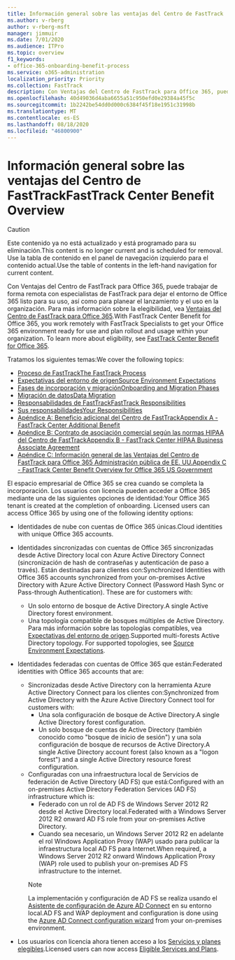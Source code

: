 ```yaml
---
title: Información general sobre las ventajas del Centro de FastTrack
ms.author: v-rberg
author: v-rberg-msft
manager: jimmuir
ms.date: 7/01/2020
ms.audience: ITPro
ms.topic: overview
f1_keywords:
- office-365-onboarding-benefit-process
ms.service: o365-administration
localization_priority: Priority
ms.collection: FastTrack
description: Con Ventajas del Centro de FastTrack para Office 365, puede trabajar de forma remota con especialistas de FastTrack para dejar el entorno de Office 365 listo para su uso, así como para planear el lanzamiento y el uso en la organización. Para más información sobre la elegibilidad, vea Ventajas del Centro de FastTrack para Office 365.
ms.openlocfilehash: 40d49036d4aba6655a51c950efd0e29384a45f5c
ms.sourcegitcommit: 1b2242be54dd0d000c6384f45f18e1951c31998b
ms.translationtype: MT
ms.contentlocale: es-ES
ms.lasthandoff: 08/18/2020
ms.locfileid: "46800900"
---
```

# <a name="fasttrack-center-benefit-overview"></a><span data-ttu-id="ab87b-104">Información general sobre las ventajas del Centro de FastTrack</span><span class="sxs-lookup"><span data-stu-id="ab87b-104">FastTrack Center Benefit Overview</span></span>

> [!CAUTION]
> <span data-ttu-id="ab87b-105">Este contenido ya no está actualizado y está programado para su eliminación.</span><span class="sxs-lookup"><span data-stu-id="ab87b-105">This content is no longer current and is scheduled for removal.</span></span> <span data-ttu-id="ab87b-106">Use la tabla de contenido en el panel de navegación izquierdo para el contenido actual.</span><span class="sxs-lookup"><span data-stu-id="ab87b-106">Use the table of contents in the left-hand navigation for current content.</span></span>

<span data-ttu-id="ab87b-p103">Con Ventajas del Centro de FastTrack para Office 365, puede trabajar de forma remota con especialistas de FastTrack para dejar el entorno de Office 365 listo para su uso, así como para planear el lanzamiento y el uso en la organización. Para más información sobre la elegibilidad, vea [Ventajas del Centro de FastTrack para Office 365](O365-fasttrack-benefit-for-office-365.md).</span><span class="sxs-lookup"><span data-stu-id="ab87b-p103">With FastTrack Center Benefit for Office 365, you work remotely with FastTrack Specialists to get your Office 365 environment ready for use and plan rollout and usage within your organization. To learn more about eligibility, see [FastTrack Center Benefit for Office 365](O365-fasttrack-benefit-for-office-365.md).</span></span>
  
<span data-ttu-id="ab87b-109">Tratamos los siguientes temas:</span><span class="sxs-lookup"><span data-stu-id="ab87b-109">We cover the following topics:</span></span>
- [<span data-ttu-id="ab87b-110">Proceso de FastTrack</span><span class="sxs-lookup"><span data-stu-id="ab87b-110">The FastTrack Process</span></span>](O365-fasttrack-process.md) 
- [<span data-ttu-id="ab87b-111">Expectativas del entorno de origen</span><span class="sxs-lookup"><span data-stu-id="ab87b-111">Source Environment Expectations</span></span>](O365-source-environment-expectations.md)
- [<span data-ttu-id="ab87b-112">Fases de incorporación y migración</span><span class="sxs-lookup"><span data-stu-id="ab87b-112">Onboarding and Migration Phases</span></span>](O365-onboarding-and-migration.md)
- [<span data-ttu-id="ab87b-113">Migración de datos</span><span class="sxs-lookup"><span data-stu-id="ab87b-113">Data Migration</span></span>](O365-data-migration.md)
- [<span data-ttu-id="ab87b-114">Responsabilidades de FastTrack</span><span class="sxs-lookup"><span data-stu-id="ab87b-114">FastTrack Responsibilities</span></span>](O365-fasttrack-responsibilities.md)
- [<span data-ttu-id="ab87b-115">Sus responsabilidades</span><span class="sxs-lookup"><span data-stu-id="ab87b-115">Your Responsibilities</span></span>](O365-your-responsibilities.md) 
- [<span data-ttu-id="ab87b-116">Apéndice A: Beneficio adicional del Centro de FastTrack</span><span class="sxs-lookup"><span data-stu-id="ab87b-116">Appendix A - FastTrack Center Additional Benefit</span></span>](O365-fasttrack-additional-benefits.md)
- [<span data-ttu-id="ab87b-117">Apéndice B: Contrato de asociación comercial según las normas HIPAA del Centro de FastTrack</span><span class="sxs-lookup"><span data-stu-id="ab87b-117">Appendix B - FastTrack Center HIPAA Business Associate Agreement</span></span>](O365-hipaa-business-associate-agreement.md)
- [<span data-ttu-id="ab87b-118">Apéndice C: Información general de las Ventajas del Centro de FastTrack para Office 365 Administración pública de EE. UU.</span><span class="sxs-lookup"><span data-stu-id="ab87b-118">Appendix C - FastTrack Center Benefit Overview for Office 365 US Government</span></span>](US-Gov-appendix-overview.md)
    
<span data-ttu-id="ab87b-p104">El espacio empresarial de Office 365 se crea cuando se completa la incorporación. Los usuarios con licencia pueden acceder a Office 365 mediante una de las siguientes opciones de identidad:</span><span class="sxs-lookup"><span data-stu-id="ab87b-p104">Your Office 365 tenant is created at the completion of onboarding. Licensed users can access Office 365 by using one of the following identity options:</span></span>
- <span data-ttu-id="ab87b-121">Identidades de nube con cuentas de Office 365 únicas.</span><span class="sxs-lookup"><span data-stu-id="ab87b-121">Cloud identities with unique Office 365 accounts.</span></span>
- <span data-ttu-id="ab87b-p105">Identidades sincronizadas con cuentas de Office 365 sincronizadas desde Active Directory local con Azure Active Directory Connect (sincronización de hash de contraseñas y autenticación de paso a través). Están destinadas para clientes con:</span><span class="sxs-lookup"><span data-stu-id="ab87b-p105">Synchronized Identities with Office 365 accounts synchronized from your on-premises Active Directory with Azure Active Directory Connect (Password Hash Sync or Pass-through Authentication). These are for customers with:</span></span>
  - <span data-ttu-id="ab87b-124">Un solo entorno de bosque de Active Directory.</span><span class="sxs-lookup"><span data-stu-id="ab87b-124">A single Active Directory forest environment.</span></span>
  - <span data-ttu-id="ab87b-p106">Una topología compatible de bosques múltiples de Active Directory. Para más información sobre las topologías compatibles, vea [Expectativas del entorno de origen](O365-source-environment-expectations.md).</span><span class="sxs-lookup"><span data-stu-id="ab87b-p106">Supported multi-forests Active Directory topology. For supported topologies, see [Source Environment Expectations](O365-source-environment-expectations.md).</span></span>
- <span data-ttu-id="ab87b-127">Identidades federadas con cuentas de Office 365 que están:</span><span class="sxs-lookup"><span data-stu-id="ab87b-127">Federated identities with Office 365 accounts that are:</span></span>
  - <span data-ttu-id="ab87b-128">Sincronizadas desde Active Directory con la herramienta Azure Active Directory Connect para los clientes con:</span><span class="sxs-lookup"><span data-stu-id="ab87b-128">Synchronized from Active Directory with the Azure Active Directory Connect tool for customers with:</span></span>
      - <span data-ttu-id="ab87b-129">Una sola configuración de bosque de Active Directory.</span><span class="sxs-lookup"><span data-stu-id="ab87b-129">A single Active Directory forest configuration.</span></span>
      - <span data-ttu-id="ab87b-130">Un solo bosque de cuentas de Active Directory (también conocido como "bosque de inicio de sesión") y una sola configuración de bosque de recursos de Active Directory.</span><span class="sxs-lookup"><span data-stu-id="ab87b-130">A single Active Directory account forest (also known as a "logon forest") and a single Active Directory resource forest configuration.</span></span>
  - <span data-ttu-id="ab87b-131">Configuradas con una infraestructura local de Servicios de federación de Active Directory (AD FS) que está:</span><span class="sxs-lookup"><span data-stu-id="ab87b-131">Configured with an on-premises Active Directory Federation Services (AD FS) infrastructure which is:</span></span>
      - <span data-ttu-id="ab87b-132">Federado con un rol de AD FS de Windows Server 2012 R2 desde el Active Directory local.</span><span class="sxs-lookup"><span data-stu-id="ab87b-132">Federated with a Windows Server 2012 R2 onward AD FS role from your on-premises Active Directory.</span></span>
      - <span data-ttu-id="ab87b-133">Cuando sea necesario, un Windows Server 2012 R2 en adelante el rol Windows Application Proxy (WAP) usado para publicar la infraestructura local AD FS para Internet.</span><span class="sxs-lookup"><span data-stu-id="ab87b-133">When required, a Windows Server 2012 R2 onward Windows Application Proxy (WAP) role used to publish your on-premises AD FS infrastructure to the internet.</span></span>
    > [!NOTE]
    > <span data-ttu-id="ab87b-134">La implementación y configuración de AD FS se realiza usando el [Asistente de configuración de Azure AD Connect](https://go.microsoft.com/fwlink/?linkid=844794) en su entorno local.</span><span class="sxs-lookup"><span data-stu-id="ab87b-134">AD FS and WAP deployment and configuration is done using the [Azure AD Connect configuration wizard](https://go.microsoft.com/fwlink/?linkid=844794) from your on-premises environment.</span></span> 
  
- <span data-ttu-id="ab87b-135">Los usuarios con licencia ahora tienen acceso a los [Servicios y planes elegibles](M365-eligible-services-and-plans.md).</span><span class="sxs-lookup"><span data-stu-id="ab87b-135">Licensed users can now access [Eligible Services and Plans](M365-eligible-services-and-plans.md).</span></span>

